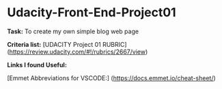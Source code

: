 # Udacity-Front-End-Project01

**Task:** To create my own simple blog web page

**Criteria list:**  [UDACITY Project 01 RUBRIC] (https://review.udacity.com/#!/rubrics/2667/view)

**Links I found Useful:**

[Emmet Abbreviations for VSCODE:] (https://docs.emmet.io/cheat-sheet/)

